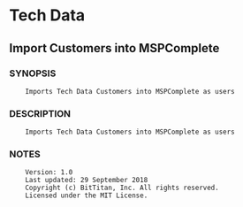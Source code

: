 # Tech Data
## Import Customers into MSPComplete
### SYNOPSIS
```
    Imports Tech Data Customers into MSPComplete as users
```
### DESCRIPTION
```
    Imports Tech Data Customers into MSPComplete as users
```
### NOTES
```
    Version: 1.0
    Last updated: 29 September 2018
    Copyright (c) BitTitan, Inc. All rights reserved.
    Licensed under the MIT License.
```

